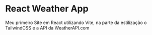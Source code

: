 # React Weather App

Meu primeiro Site em React utilizando Vite, na parte da estilização o TailwindCSS e a API da WeatherAPI.com
